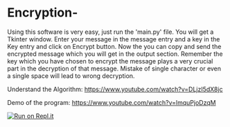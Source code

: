 # Encryption-
Using this software is very easy, just run the 'main.py' file.
You will get a Tkinter window. 
Enter your message in the message entry and a key in the Key entry and click on Encrypt button.
Now the you can copy and send the encrypted message which you will get in the output section.
Remember the key which you have chosen to encrypt the message plays a very crucial part in the decryption of that message.
Mistake of single character or even a single space will lead to wrong decryption.

Understand the Algorithm: https://www.youtube.com/watch?v=DLjzI5dX8jc

Demo of the program: https://www.youtube.com/watch?v=lmquPjoDzqM


[![Run on Repl.it](https://repl.it/badge/github/anurag3301/Encrypter)](https://repl.it/github/anurag3301/Encrypter)
